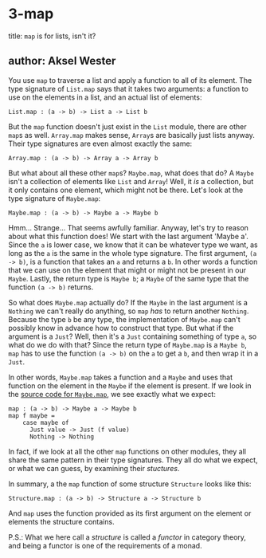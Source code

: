 # 3-map

title: `map` is for lists, isn't it?

## author: Aksel Wester

You use `map` to traverse a list and apply a function to all of its element. The type signature of `List.map` says that it takes two arguments: a function to use on the elements in a list, and an actual list of elements:

```text
List.map : (a -> b) -> List a -> List b
```

But the `map` function doesn't just exist in the `List` module, there are other `map`s as well. `Array.map` makes sense, `Array`s are basically just lists anyway. Their type signatures are even almost exactly the same:

```text
Array.map : (a -> b) -> Array a -> Array b
```

But what about all these other `map`s? `Maybe.map`, what does that do? A `Maybe` isn't a collection of elements like `List` and `Array`! Well, it _is_ a collection, but it only contains one element, which might not be there. Let's look at the type signature of `Maybe.map`:

```text
Maybe.map : (a -> b) -> Maybe a -> Maybe b
```

Hmm... Strange... That seems awfully familiar. Anyway, let's try to reason about what this function does! We start with the last argument 'Maybe a'. Since the `a` is lower case, we know that it can be whatever type we want, as long as the `a` is the same in the whole type signature. The first argument, `(a -> b)`, is a function that takes an `a` and returns a `b`. In other words a function that we can use on the element that might or might not be present in our `Maybe`. Lastly, the return type is `Maybe b`; a `Maybe` of the same type that the function `(a -> b)` returns.

So what does `Maybe.map` actually do? If the `Maybe` in the last argument is a `Nothing` we can't really do anything, so `map` _has_ to return another `Nothing`. Because the type `b` be any type, the implementation of `Maybe.map` can't possibly know in advance how to construct that type. But what if the argument is a `Just`? Well, then it's a `Just` containing something of type `a`, so what do we do with that? Since the return type of `Maybe.map` is a `Maybe b`, `map` has to use the function `(a -> b)` on the `a` to get a `b`, and then wrap it in a `Just`.

In other words, `Maybe.map` takes a function and a `Maybe` and uses that function on the element in the `Maybe` if the element is present. If we look in the [source code for `Maybe.map`](https://github.com/elm-lang/core/blob/1.0.0/src/Maybe.elm#L74), we see exactly what we expect:

```text
map : (a -> b) -> Maybe a -> Maybe b
map f maybe =
    case maybe of
      Just value -> Just (f value)
      Nothing -> Nothing
```

In fact, if we look at all the other `map` functions on other modules, they all share the same pattern in their type signatures. They all do what we expect, or what we can guess, by examining their _stuctures_.

In summary, a the `map` function of some structure `Structure` looks like this:

```text
Structure.map : (a -> b) -> Structure a -> Structure b
```

And `map` uses the function provided as its first argument on the element or elements the structure contains.

P.S.: What we here call a _structure_ is called a _functor_ in category theory, and being a functor is one of the requirements of a monad.

